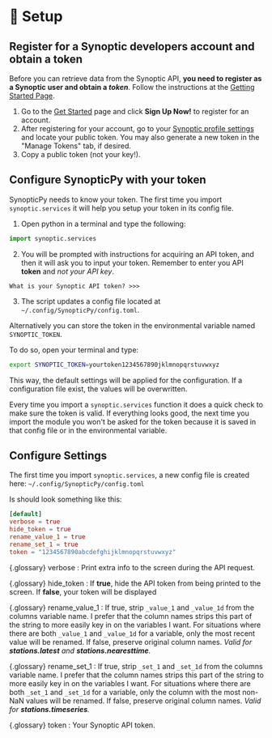 # 🔨 Setup

## Register for a Synoptic developers account and obtain a token

Before you can retrieve data from the Synoptic API, **you need to register as a Synoptic user and obtain a *token***. Follow the instructions at the [Getting Started Page](https://developers.synopticdata.com/mesonet/v2/getting-started/).

1. Go to the [Get Started](https://developers.synopticdata.com/mesonet/v2/getting-started/) page and click **Sign Up Now!** to register for an account.
2. After registering for your account, go to your [Synoptic profile settings](https://developers.synopticdata.com/settings/) and locate your public token. You may also generate a new token in the "Manage Tokens" tab, if desired.
3. Copy a public token (not your key!).

## Configure SynopticPy with your token

SynopticPy needs to know your token. The first time you import `synoptic.services` it will help you setup your token in its config file.

1. Open python in a terminal and type the following:

```python
import synoptic.services
```

2. You will be prompted with instructions for acquiring an API token, and then it will ask you to input your token. Remember to enter you API **token** and *not your API key*.

```
What is your Synoptic API token? >>>
```

3. The script updates a config file located at `~/.config/SynopticPy/config.toml`.


Alternatively you can store the token in the environmental variable named  `SYNOPTIC_TOKEN`.

To do so, open your terminal and type:

```bash
export SYNOPTIC_TOKEN=yourtoken1234567890jklmnopqrstuvwxyz
```

This way, the default settings will be applied for the configuration. If a configuration file exist, the values will be overwritten.

Every time you import a `synoptic.services` function it does a quick check to make sure the token is valid. If everything looks good, the next time you import the module you won't be asked for the token because it is saved in that config file or in the environmental variable.

## Configure Settings

The first time you import `synoptic.services`, a new config file is created here: `~/.config/SynopticPy/config.toml`

Is should look something like this:

```toml
[default]
verbose = true
hide_token = true
rename_value_1 = true
rename_set_1 = true
token = "1234567890abcdefghijklmnopqrstuvwxyz"
```

{.glossary}
verbose
: Print extra info to the screen during the API request.

{.glossary}
hide_token
: If **true**, hide the API token from being printed to the screen. If **false**, your token will be displayed

{.glossary}
rename_value_1
: If true, strip `_value_1` and `_value_1d` from the columns variable name. I prefer that the column names strips this part of the string to more easily key in on the variables I want. For situations where there are both `_value_1` and `_value_1d` for a variable, only the most recent value will be renamed. If false, preserve original column names. *Valid for **stations.latest** and **stations.nearesttime**.*

{.glossary}
rename_set_1
: If true, strip `_set_1` and `_set_1d` from the columns variable name. I prefer that the column names strips this part of the string to more easily key in on the variables I want. For situations where there are both `_set_1` and `_set_1d` for a variable, only the column with the most non-NaN values will be renamed. If false, preserve original column names. *Valid for **stations.timeseries**.*

{.glossary}
token
: Your Synoptic API token.
